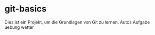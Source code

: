 # git-basics
Dies ist ein Projekt, um die Grundlagen von Git zu lernen.
Autos
Aufgabe
uebung
wetter
